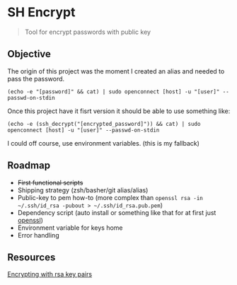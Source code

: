 # SH Encrypt
> Tool for encrypt passwords with public key

## Objective

The origin of this project was the moment I created an alias and needed to pass the password.

```
(echo -e "[password]" && cat) | sudo openconnect [host] -u "[user]" --passwd-on-stdin
```

Once this project have it fisrt version it should be able to use something like:

```
(echo -e (ssh_decrypt("[encrypted_password]")) && cat) | sudo openconnect [host] -u "[user]" --passwd-on-stdin
```

I could off course, use environment variables. (this is my fallback)

## Roadmap

* ~~First functional scripts~~
* Shipping strategy (zsh/basher/git alias/alias)
* Public-key to pem how-to (more complex than ```openssl rsa -in ~/.ssh/id_rsa -pubout > ~/.ssh/id_rsa.pub.pem```)
* Dependency script (auto install or something like that for at first just [openssl](https://www.openssl.org/))
* Environment variable for keys home
* Error handling

## Resources

[Encrypting with rsa key pairs](http://krisjordan.com/essays/encrypting-with-rsa-key-pairs)
